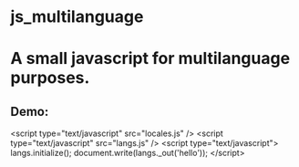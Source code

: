 # js_multilanguage
A small javascript for multilanguage purposes.
==============

Demo:
------------
&lt;script type="text/javascript" src="locales.js" /&gt;
&lt;script type="text/javascript" src="langs.js" /&gt;
&lt;script type="text/javascript"&gt;
langs.initialize();
document.write(langs._out('hello'));
&lt;/script&gt;

